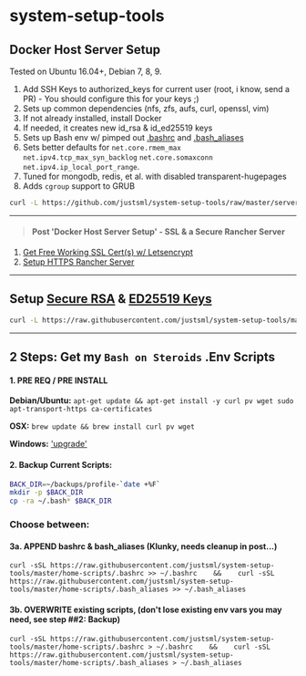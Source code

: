 # system-setup-tools

## Docker Host Server Setup
Tested on Ubuntu 16.04+, Debian 7, 8, 9.

1. Add SSH Keys to authorized_keys for current user (root, i know, send a PR) - You should configure this for your keys ;) 
1. Sets up common dependencies (nfs, zfs, aufs, curl, openssl, vim)
1. If not already installed, install Docker
1. If needed, it creates new id_rsa & id_ed25519 keys
1. Sets up Bash env w/ pimped out [.bashrc](https://raw.githubusercontent.com/justsml/system-setup-tools/master/home-scripts/.bashrc) and [.bash_aliases](https://raw.githubusercontent.com/justsml/system-setup-tools/master/home-scripts/.bash_aliases)
1. Sets better defaults for `net.core.rmem_max` `net.ipv4.tcp_max_syn_backlog` `net.core.somaxconn` `net.ipv4.ip_local_port_range`.
1. Tuned for mongodb, redis, et al. with disabled transparent-hugepages
1. Adds `cgroup` support to GRUB

```sh
curl -L https://github.com/justsml/system-setup-tools/raw/master/server-setup-2016.sh | bash
```

--------------------------------

> #### Post 'Docker Host Server Setup' - SSL & a Secure Rancher Server

1. [Get Free Working SSL Cert(s) w/ Letsencrypt](https://github.com/justsml/system-setup-tools/blob/master/letsencrypt-docker.sh) 
1. [Setup HTTPS Rancher Server](https://github.com/justsml/ssl-proxy#example-for-a-rancher-server)

--------------------------------


## Setup [Secure RSA](https://github.com/justsml/system-setup-tools/blob/master/modules/ssh-key-generator.sh#L45) & [ED25519 Keys](https://github.com/justsml/system-setup-tools/blob/master/modules/ssh-key-generator.sh#L37)

```sh
curl -L https://raw.githubusercontent.com/justsml/system-setup-tools/master/modules/ssh-key-generator.sh | bash
```

--------------------------------

## 2 Steps: Get my `Bash on Steroids` .Env Scripts

#### 1. PRE REQ / PRE INSTALL

**Debian/Ubuntu:**
`apt-get update && apt-get install -y curl pv wget sudo apt-transport-https ca-certificates`

**OSX:**
`brew update && brew install curl pv wget`

**Windows:**
['upgrade'](https://google.com/search?q=install+ubuntu)

#### 2. Backup Current Scripts:

```sh
BACK_DIR=~/backups/profile-`date +%F`
mkdir -p $BACK_DIR
cp -ra ~/.bash* $BACK_DIR
```

### Choose between:

#### 3a. APPEND bashrc & bash_aliases (Klunky, needs cleanup in post...) 
`curl -sSL https://raw.githubusercontent.com/justsml/system-setup-tools/master/home-scripts/.bashrc >> ~/.bashrc    &&    curl -sSL https://raw.githubusercontent.com/justsml/system-setup-tools/master/home-scripts/.bash_aliases >> ~/.bash_aliases`
#### 3b. OVERWRITE existing scripts, (don't lose existing env vars you may need, see step ##2: Backup)
`curl -sSL https://raw.githubusercontent.com/justsml/system-setup-tools/master/home-scripts/.bashrc > ~/.bashrc    &&    curl -sSL https://raw.githubusercontent.com/justsml/system-setup-tools/master/home-scripts/.bash_aliases > ~/.bash_aliases`

